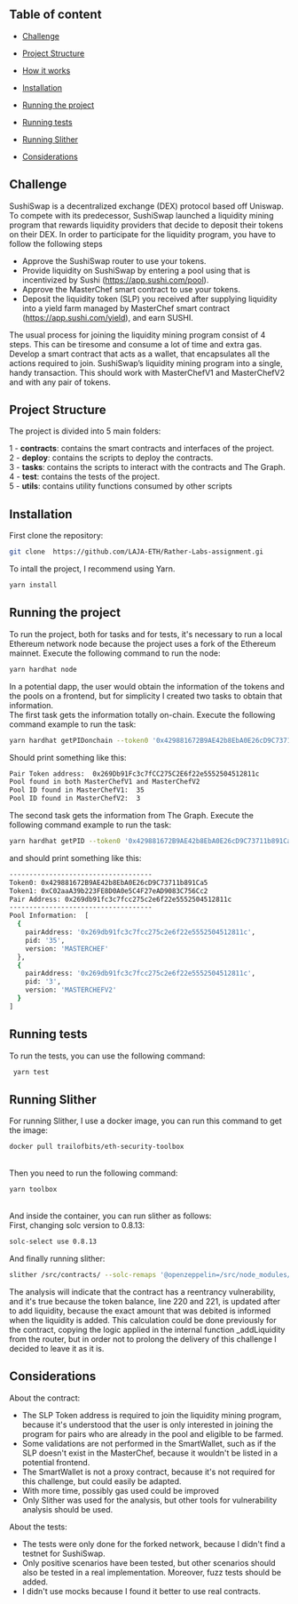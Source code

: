 ## Table of content

- [Challenge](#challenge)

- [Project Structure](#project-structure)

- [How it works](#about-the-game)

- [Installation](#installation)

- [Running the project](#running-the-project)

- [Running tests](#running-the-tests)

- [Running Slither](#running-slither)

- [Considerations](#considerations)

## Challenge

SushiSwap is a decentralized exchange (DEX) protocol based off Uniswap.
To compete with its predecessor, SushiSwap launched a liquidity mining
program that rewards liquidity providers that decide to deposit their tokens
on their DEX.
In order to participate for the liquidity program, you have to follow the
following steps

- Approve the SushiSwap router to use your tokens.
- Provide liquidity on SushiSwap by entering a pool using that is
  incentivized by Sushi (https://app.sushi.com/pool).
- Approve the MasterChef smart contract to use your tokens.
- Deposit the liquidity token (SLP) you received after supplying
  liquidity into a yield farm managed by MasterChef smart
  contract (https://app.sushi.com/yield), and earn SUSHI.

The usual process for joining the liquidity mining program consist of 4 steps.
This can be tiresome and consume a lot of time and extra gas.
Develop a smart contract that acts as a wallet, that encapsulates all the
actions required to join.
SushiSwap’s liquidity mining program into a single, handy transaction.
This should work with MasterChefV1 and MasterChefV2 and with any pair of
tokens.

## Project Structure

The project is divided into 5 main folders:

1 - **contracts**: contains the smart contracts and interfaces of the project.\
2 - **deploy**: contains the scripts to deploy the contracts.\
3 - **tasks**: contains the scripts to interact with the contracts and The Graph.\
4 - **test**: contains the tests of the project.\
5 - **utils**: contains utility functions consumed by other scripts


## Installation

First clone the repository:

```bash
git clone  https://github.com/LAJA-ETH/Rather-Labs-assignment.gi
```

To intall the project, I recommend using Yarn.

```bash
yarn install
```

## Running the project

To run the project, both for tasks and for tests, it's necessary to run a local Ethereum network node because the project uses a fork of the Ethereum mainnet. Execute the following command to run the node:

```bash
yarn hardhat node
```

In a potential dapp, the user would obtain the information of the tokens and the pools on a frontend, but for simplicity I created two tasks to obtain that information. \
The first task gets the information totally on-chain. Execute the following command example to run the task:

```bash
yarn hardhat getPIDonchain --token0 '0x429881672B9AE42b8EbA0E26cD9C73711b891Ca5' --token1 '0xC02aaA39b223FE8D0A0e5C4F27eAD9083C756Cc2' --network localhost
```

Should print something like this:

```bash
Pair Token address:  0x269Db91Fc3c7fCC275C2E6f22e5552504512811c
Pool found in both MasterChefV1 and MasterChefV2
Pool ID found in MasterChefV1:  35
Pool ID found in MasterChefV2:  3
```

The second task gets the information from The Graph. Execute the following command example to run the task:

```bash
yarn hardhat getPID --token0 '0x429881672B9AE42b8EbA0E26cD9C73711b891Ca5' --token1 '0xC02aaA39b223FE8D0A0e5C4F27eAD9083C756Cc2' --network localhost
```

and should print something like this:

```bash
------------------------------------
Token0: 0x429881672B9AE42b8EbA0E26cD9C73711b891Ca5
Token1: 0xC02aaA39b223FE8D0A0e5C4F27eAD9083C756Cc2
Pair Address: 0x269db91fc3c7fcc275c2e6f22e5552504512811c
------------------------------------
Pool Information:  [
  {
    pairAddress: '0x269db91fc3c7fcc275c2e6f22e5552504512811c',
    pid: '35',
    version: 'MASTERCHEF'
  },
  {
    pairAddress: '0x269db91fc3c7fcc275c2e6f22e5552504512811c',
    pid: '3',
    version: 'MASTERCHEFV2'
  }
]
```

## Running tests

To run the tests, you can use the following command:

```bash
 yarn test
```

## Running Slither

For running Slither, I use a docker image, you can run this command to get the image:

```bash
docker pull trailofbits/eth-security-toolbox
```

\
 Then you need to run the following command:

```bash
yarn toolbox
```

\
 And inside the container, you can run slither as follows:\
 First, changing solc version to 0.8.13:

```bash
solc-select use 0.8.13
```

And finally running slither:

```bash
slither /src/contracts/ --solc-remaps '@openzeppelin=/src/node_modules/@openzeppelin @chainlink=/src/node_modules/@chainlink' --exclude naming-convention,external-function,low-level-calls
```

The analysis will indicate that the contract has a reentrancy vulnerability, and it's true because the token balance, line 220 and 221, is updated after to add liquidity, because the exact amount that was debited is informed when the liquidity is added. This calculation could be done previously for the contract, copying the logic applied in the internal function \_addLiquidity from the router, but in order not to prolong the delivery of this challenge I decided to leave it as it is.

## Considerations

About the contract:

- The SLP Token address is required to join the liquidity mining program, because it's understood that the user is only interested in joining the program for pairs who are already in the pool and eligible to be farmed.
- Some validations are not performed in the SmartWallet, such as if the SLP doesn't exist in the MasterChef, because it wouldn't be listed in a potential frontend.
- The SmartWallet is not a proxy contract, because it's not required for this challenge, but could easily be adapted.
- With more time, possibly gas used could be improved
- Only Slither was used for the analysis, but other tools for vulnerability analysis should be used.

About the tests:

- The tests were only done for the forked network, because I didn't find a testnet for SushiSwap.
- Only positive scenarios have been tested, but other scenarios should also be tested in a real implementation. Moreover, fuzz tests should be added.
- I didn't use mocks because I found it better to use real contracts.

